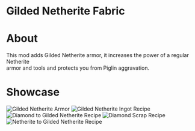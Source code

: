 # Gilded Netherite Fabric

# About
This mod adds Gilded Netherite armor, it increases the power of a regular Netherite  
armor and tools and protects you from Piglin aggravation.

# Showcase
![Gilded Netherite Armor](https://github.com/scaldings/gilded-netherite-fabric/blob/master/images/armor.png?raw=true) 
![Gilded Netherite Ingot Recipe](https://github.com/scaldings/gilded-netherite-fabric/blob/master/images/netherite_ingot.png?raw=true) 
![Diamond to Gilded Netherite Recipe](https://github.com/scaldings/gilded-netherite-fabric/blob/master/images/diamond_to_gilded.png?raw=true) 
![Diamond Scrap Recipe](https://github.com/scaldings/gilded-netherite-fabric/blob/master/images/diamond_scrap.png?raw=true) 
![Netherite to Gilded Netherite Recipe](https://github.com/scaldings/gilded-netherite-fabric/blob/master/images/netherite_to_gilded.png?raw=true) 
